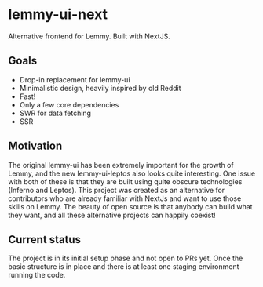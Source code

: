 # lemmy-ui-next
Alternative frontend for Lemmy. Built with NextJS.

## Goals

* Drop-in replacement for lemmy-ui
* Minimalistic design, heavily inspired by old Reddit
* Fast!
* Only a few core dependencies
* SWR for data fetching
* SSR

## Motivation

The original lemmy-ui has been extremely important for the growth of Lemmy, and the new lemmy-ui-leptos also looks quite interesting. One issue with both of these is that they are built using quite obscure technologies (Inferno and Leptos). This project was created as an alternative for contributors who are already familiar with NextJs and want to use those skills on Lemmy. The beauty of open source is that anybody can build what they want, and all these alternative projects can happily coexist! 

## Current status

The project is in its initial setup phase and not open to PRs yet. Once the basic structure is in place and there is at least one staging environment running the code.
